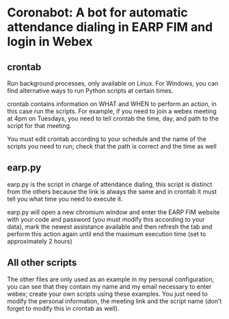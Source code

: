 # Coronabot: A bot for automatic attendance dialing in EARP FIM and login in Webex

## crontab
Run background processes, only available on Linux. For Windows, you can find alternative ways to run Python scripts at certain times.

crontab contains information on WHAT and WHEN to perform an action, in this case run the scripts. For example, if you need to join a webex meeting at 4pm on Tuesdays, you need to tell crontab the time, day, and path to the script for that meeting.

You must edit crontab according to your schedule and the name of the scripts you need to run; check that the path is correct and the time as well

## earp.py
earp.py is the script in charge of attendance dialing, this script is distinct from the others because the link is always the same and in crontab it must tell you what time you need to execute it.

earp.py will open a new chromium window and enter the EARP FIM website with your code and password (you must modify this according to your data), mark the newest assistance available and then refresh the tab and perform this action again until end the maximum execution time (set to approximately 2 hours)

## All other scripts
The other files are only used as an example in my personal configuration, you can see that they contain my name and my email necessary to enter webex; create your own scripts using these examples. You just need to modify the personal information, the meeting link and the script name (don't forget to modify this in crontab as well).

